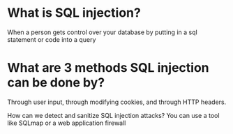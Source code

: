 # What is SQL injection?
When  a person gets control over your database by putting in a sql statement or code into a query

# What are 3 methods SQL injection can be done by?
Through user input, through modifying cookies, and through HTTP headers.

How can we detect and sanitize SQL injection attacks?
You can use a tool like SQLmap or a web application firewall
